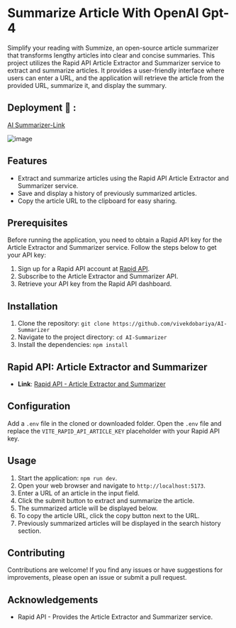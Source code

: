 # Summarize Article With OpenAI Gpt-4

Simplify your reading with Summize, an open-source article summarizer that transforms lengthy articles into clear and concise summaries. This project utilizes the Rapid API Article Extractor and Summarizer service to extract and summarize articles. It provides a user-friendly interface where users can enter a URL, and the application will retrieve the article from the provided URL, summarize it, and display the summary.

## Deployment 🔗 :
[AI Summarizer-Link](https://text-summarization-ai.netlify.app/)

![image](https://github.com/vivekdobariya/AI-Summarizer/assets/126269382/77b7eca1-d889-4789-8111-a58af9c974e6)
## Features

- Extract and summarize articles using the Rapid API Article Extractor and Summarizer service.
- Save and display a history of previously summarized articles.
- Copy the article URL to the clipboard for easy sharing.

## Prerequisites

Before running the application, you need to obtain a Rapid API key for the Article Extractor and Summarizer service. Follow the steps below to get your API key:

1. Sign up for a Rapid API account at [Rapid API](https://rapidapi.com/).
2. Subscribe to the Article Extractor and Summarizer API.
3. Retrieve your API key from the Rapid API dashboard.

## Installation

1. Clone the repository: `git clone https://github.com/vivekdobariya/AI-Summarizer`
2. Navigate to the project directory: `cd AI-Summarizer`
3. Install the dependencies: `npm install`

## Rapid API: Article Extractor and Summarizer

- **Link**: [Rapid API - Article Extractor and Summarizer](https://rapidapi.com/restyler/api/article-extractor-and-summarizer)

## Configuration

Add a `.env` file in the cloned or downloaded folder. Open the `.env` file and replace the `VITE_RAPID_API_ARTICLE_KEY` placeholder with your Rapid API key.

## Usage

1. Start the application: `npm run dev`.
2. Open your web browser and navigate to `http://localhost:5173`.
3. Enter a URL of an article in the input field.
4. Click the submit button to extract and summarize the article.
5. The summarized article will be displayed below.
6. To copy the article URL, click the copy button next to the URL.
7. Previously summarized articles will be displayed in the search history section.

## Contributing

Contributions are welcome! If you find any issues or have suggestions for improvements, please open an issue or submit a pull request.

## Acknowledgements

- Rapid API - Provides the Article Extractor and Summarizer service.
